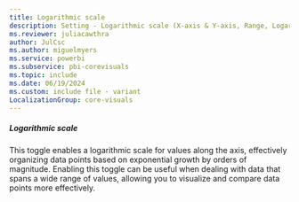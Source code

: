 ```yaml
---
title: Logarithmic scale
description: Setting - Logarithmic scale (X-axis & Y-axis, Range, Logarithmic scale)
ms.reviewer: juliacawthra
author: JulCsc
ms.author: miguelmyers
ms.service: powerbi
ms.subservice: pbi-corevisuals
ms.topic: include
ms.date: 06/19/2024
ms.custom: include file - variant
LocalizationGroup: core-visuals
---
```

##### Logarithmic scale

This toggle enables a logarithmic scale for values along the axis, effectively organizing data points based on exponential growth by orders of magnitude. Enabling this toggle can be useful when dealing with data that spans a wide range of values, allowing you to visualize and compare data points more effectively.
